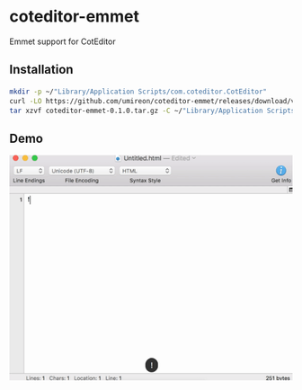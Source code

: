 # coteditor-emmet
Emmet support for CotEditor

## Installation

```bash
mkdir -p ~/"Library/Application Scripts/com.coteditor.CotEditor"
curl -LO https://github.com/umireon/coteditor-emmet/releases/download/v0.1.0/coteditor-emmet-0.1.0.tar.gz
tar xzvf coteditor-emmet-0.1.0.tar.gz -C ~/"Library/Application Scripts/com.coteditor.CotEditor"
```

## Demo
![](https://raw.githubusercontent.com/umireon/coteditor-emmet/master/assets/demo.gif)
